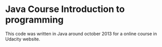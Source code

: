 Java Course Introduction to programming
===========

This code was written in Java around october 2013 for a online course in Udacity website.